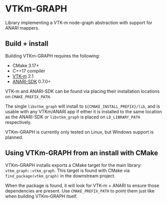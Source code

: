 # VTKm-GRAPH

Library implementing a VTK-m node-graph abstraction with support for ANARI
mappers.

## Build + install

Building VTKm-GRAPH requires the following:

- CMake 3.17+
- C++17 compiler
- [VTK-m](https://github.com/Kitware/VTK-m) 2.1
- [ANARI-SDK](https://github.com/KhronosGroup/ANARI-SDK) 0.7.0+

VTK-m and ANARI-SDK can be found via placing their installation locations on
`CMAKE_PREFIX_PATH`.

The single `libvtkm_graph` will install to `${CMAKE_INSTALL_PREFIX}/lib`, and is
usable with any VTKm/ANARI app if either it is installed to the same location as
the ANARI-SDK or `libvtkm_graph` is placed on `LD_LIBRARY_PATH` respectively.

VTKm-GRAPH is currently only tested on Linux, but Windows support is planned.

## Using VTKm-GRAPH from an install with CMake

VTKm-GRAPH installs exports a CMake target for the main library:
`vtkm_graph::vtkm_graph`.  This target is found with CMake via
`find_package(vtkm_graph)` in the downstream project.

When the package is found, it will look for VTK-m + ANARI to ensure those
dependencies are present. Use `CMAKE_PREFIX_PATH` to point them just like when
building VTKm-GRAPH itself.
